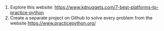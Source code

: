 1. Explore this website: https://www.kdnuggets.com/7-best-platforms-to-practice-python
2. Create a separate project on Github to solve every problem from the website https://www.practicepython.org/
